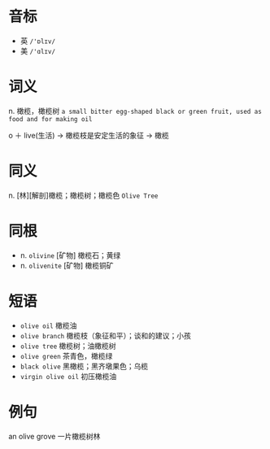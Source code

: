 # 音标

- 英 `/'ɒlɪv/`
- 美 `/'ɑlɪv/`

# 词义

n. 橄榄，橄榄树
`a small bitter egg-shaped black or green fruit, used as food and for making oil`



o ＋ live(生活) → 橄榄枝是安定生活的象征 → 橄榄

# 同义

n. [林][解剖]橄榄；橄榄树；橄榄色
`Olive Tree`

# 同根

- n. `olivine` [矿物] 橄榄石；黄绿
- n. `olivenite` [矿物] 橄榄铜矿

# 短语

- `olive oil` 橄榄油
- `olive branch` 橄榄枝（象征和平）；谈和的建议；小孩
- `olive tree` 橄榄树；油橄榄树
- `olive green` 茶青色，橄榄绿
- `black olive` 黑橄榄；黑齐墩果色；乌榄
- `virgin olive oil` 初压橄榄油

# 例句

an olive grove
一片橄榄树林


